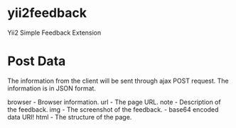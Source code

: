 # yii2feedback
Yii2 Simple Feedback Extension


# Post Data

The information from the client will be sent through ajax POST request. The information is in JSON format.

browser - Browser information.
url - The page URL.
note - Description of the feedback.
img - The screenshot of the feedback. - base64 encoded data URI!
html - The structure of the page.
